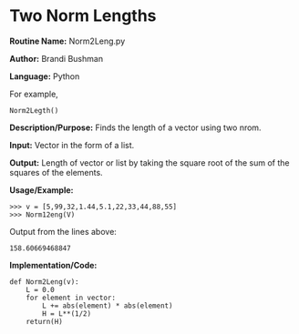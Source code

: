 # Two Norm Lengths

**Routine Name:**           Norm2Leng.py

**Author:** Brandi Bushman

**Language:** Python

For example,

    Norm2Legth()


**Description/Purpose:** Finds the length of a vector using two nrom.

**Input:** Vector in the form of a list. 

**Output:**  Length of vector or list by taking the square root of the sum of the squares of the elements. 

**Usage/Example:**
~~~
>>> v = [5,99,32,1.44,5.1,22,33,44,88,55]
>>> Norm12eng(V)
~~~      
Output from the lines above:
~~~
158.60669468847
~~~

**Implementation/Code:**
 
~~~
def Norm2Leng(v):
    L = 0.0
    for element in vector:
        L += abs(element) * abs(element)
        H = L**(1/2)
    return(H)
                

~~~

